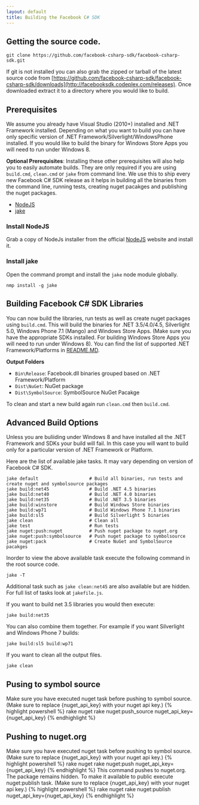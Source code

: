 ```yaml
---
layout: default
title: Building the Facebook C# SDK
---
```


## Getting the source code.

```
git clone https://github.com/facebook-csharp-sdk/facebook-csharp-sdk.git
```

If git is not installed you can also grab the zipped or tarball of the latest source code from 
[https://github.com/facebook-csharp-sdk/facebook-csharp-sdk/downloads](http://facebooksdk.codeplex.com/releases).
Once downloaded extract it to a directory where you would like to build.

## Prerequisites

We assume you already have Visual Studio (2010+) installed and .NET Framework installed.
Depending on what you want to build you can have only specific version of .NET Framework/Silverlight/WindowsPhone 
installed. If you would like to build the binary for Windows Store Apps you will need to run under Windows 8.

**Optional Prerequisites**:
Installing these other prerequisites will also help you to easily automate builds. They are only required if you are using `build.cmd`, `clean.cmd`
or `jake` from command line. We use this to ship every new Facebook C# SDK release as it helps in building all the
binaries from the command line, running tests, creating nuget pacakges and publishing the nuget packages.

*    [NodeJS](http://nodejs.org/)
*    [jake](https://github.com/mde/jake)

### Install NodeJS
Grab a copy of NodeJs installer from the official [NodeJS](http://nodejs.org/) website and install it.

### Install jake

Open the command prompt and install the `jake` node module globally.

```
nmp install -g jake
```

## Building Facebook C# SDK Libraries
You can now build the libraries, run tests as well as create nuget packages using `build.cmd`.
This will build the binaries for .NET 3.5/4.0/4.5, Silverlight 5.0, Windows Phone 7.1 (Mango)
and Windows Store Apps. (Make sure you have the appropriate SDKs installed. For building 
Windows Store Apps you will need to run under Windows 8).
You can find the list of supported .NET Framework/Platforms in 
[README.MD](https://github.com/facebook-csharp-sdk/facebook-csharp-sdk#supported-platforms).

**Output Folders**
* `Bin\Release`: Facebook.dll binaries grouped based on .NET Framework/Platform
* `Dist\NuGet`: NuGet package
* `Dist\SymbolSource`: SymbolSource NuGet Pacakge

To clean and start a new build again run `clean.cmd` then `build.cmd`.

## Advanced Build Options
Unless you are buliiding under Windows 8 and have installed all the .NET Framework and SDKs your build will fail.
In this case you will want to build only for a particular version of .NET Framework or Platform.

Here are the list of available jake tasks. It may vary depending on version of Facebook C# SDK. 

```
jake default                   # Build all binaries, run tests and create nuget and symbolsource packages
jake build:net45               # Build .NET 4.5 binaries
jake build:net40               # Build .NET 4.0 binaries
jake build:net35               # Build .NET 3.5 binaries
jake build:winstore            # Build Windows Store binaries
jake build:wp71                # Build Windows Phone 7.1 binaries
jake build:sl5                 # Build Silverlight 5 binaries
jake clean                     # Clean all
jake test                      # Run tests
jake nuget:push:nuget          # Push nuget package to nuget.org
jake nuget:push:symbolsource   # Push nuget package to symbolsource
jake nuget:pack                # Create NuGet and SymbolSource pacakges
```

Inorder to view the above available task execute the following command in the root source code.

```
jake -T
```

Additional task such as `jake clean:net45` are also available but are hidden. 
For full list of tasks look at `jakefile.js`.

If you want to build net 3.5 libraries you would then execute:

```
jake build:net35
```

You can also combine them together. For example if you want Silverlight and Windows Phone 7 builds:
```
jake build:sl5 build:wp71
```

If you want to clean all the output files.

```
jake clean
```

## Pusing to symbol source
Make sure you have executed nuget task before pushing to symbol source. (Make sure to replace {nuget_api_key} with your nuget api key.)
{% highlight powershell %}
rake nuget
rake nuget:push_source nuget_api_key={nuget_api_key}
{% endhighlight %}

## Pushing to nuget.org
Make sure you have executed nuget task before pushing to symbol source. (Make sure to replace {nuget_api_key} with your nuget api key.)
{% highlight powershell %}
rake nuget
rake nuget:push nuget_api_key={nuget_api_key}
{% endhighlight %}
This command pushes to nuget.org. The package remains hidden. To make it available to public execute nuget:publish task. (Make sure to replace {nuget_api_key} with your nuget api key.)
{% highlight powershell %}
rake nuget
rake nuget:publish nuget_api_key={nuget_api_key}
{% endhighlight %}